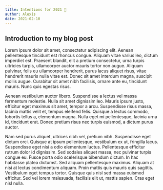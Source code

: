 ```yaml
---
title: Intentions for 2021 🥂
author: Alexis
date: 2021-02-10
---
```


## Introduction to my blog post

Lorem ipsum dolor sit amet, consectetur adipiscing elit. Aenean pellentesque tincidunt est rhoncus congue. Aliquam vitae varius leo, dictum imperdiet est. Praesent blandit, elit a pretium consectetur, urna turpis ultricies turpis, ullamcorper auctor mauris tortor non augue. Aliquam pulvinar, felis eu ullamcorper hendrerit, purus lacus aliquet risus, vitae hendrerit mauris nulla vitae est. Donec sit amet interdum magna, suscipit mollis augue. Curabitur sit amet nibh facilisis, ornare ante eu, tincidunt mauris. Nunc quis egestas risus.

Aenean vestibulum auctor libero. Suspendisse a lectus vel massa fermentum molestie. Nulla sit amet dignissim leo. Mauris ipsum justo, efficitur eget maximus sit amet, tempor a arcu. Suspendisse risus massa, lacinia mattis velit et, tempus eleifend felis. Quisque a lectus commodo, lobortis tellus a, elementum magna. Nulla eget mi pellentesque, lacinia urna id, tincidunt erat. Donec pretium risus nec turpis euismod, a dictum purus auctor.

Nam sed purus aliquet, ultrices nibh vel, pretium nibh. Suspendisse eget dictum orci. Quisque at ipsum pellentesque, vestibulum ex ut, fringilla lacus. Suspendisse eget nisi a odio elementum luctus. Pellentesque efficitur rutrum dolor id dignissim. Sed sodales aliquet massa, nec pulvinar turpis congue eu. Fusce porta odio scelerisque bibendum dictum. In hac habitasse platea dictumst. Sed aliquam pellentesque maximus. Aliquam at nisi at lectus condimentum aliquam. Proin mattis quis mauris quis sagittis. Vestibulum eget tempus tortor. Quisque quis nisl sed massa euismod efficitur. Sed vel lorem malesuada, facilisis elit ut, mattis sapien. Cras eget nisl nulla.
